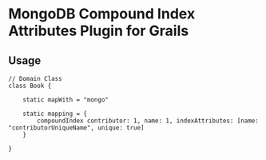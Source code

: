# MongoDB Compound Index Attributes Plugin for Grails #

## Usage ##

    // Domain Class
    class Book {

        static mapWith = "mongo"

        static mapping = {
            compoundIndex contributor: 1, name: 1, indexAttributes: [name: "contributorUniqueName", unique: true]
        }

    }



